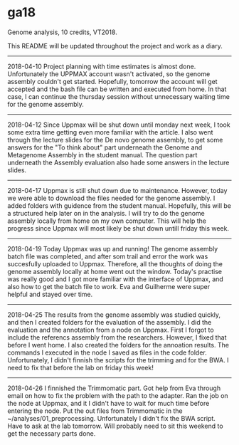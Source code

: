 # ga18
Genome analysis, 10 credits, VT2018.

This README will be updated throughout the project and work as a diary.

-------------------------------------------------------------------------------------------------------------------------------
2018-04-10
Project planning with time estimates is almost done. Unfortunately the UPPMAX account wasn't activated, so the genome assembly couldn't get started. Hopefully, tomorrow the account will get accepted and the bash file can be written and executed from home. In that case, I can continue the thursday session without unnecessary waiting time for the genome assembly.

-------------------------------------------------------------------------------------------------------------------------------
2018-04-12
Since Uppmax will be shut down until monday next week, I took some extra time getting even more familiar with the article. I also went through the lecture slides for the De novo genome assembly, to get some answers for the "To think about" part underneath the Genome and Metagenome Assembly in the student manual. The question part underneath the Assembly evaluation also hade some answers in the lecture slides.

-------------------------------------------------------------------------------------------------------------------------------
2018-04-17
Uppmax is still shut down due to maintenance. However, today we were able to download the files needed for the genome assembly. I added folders with guidence from the student manual. Hopefully, this will be a structured help later on in the analysis. I will try to do the genome assembly locally from home on my own computer. This will help the progress since Uppmax will most likely be shut down untill friday this week. 

-------------------------------------------------------------------------------------------------------------------------------
2018-04-19
Today Uppmax was up and running! The genome assembly batch file was completed, and after som trail and error the work was succesfully uploaded to Uppmax. Therefore, all the thoughts of doing the genome assembly locally at home went out the window. Today's practise was really good and I got more familiar with the interface of Uppmax, and also how to get the batch file to work. Eva and Guilherme were super helpful and stayed over time. 

-------------------------------------------------------------------------------------------------------------------------------
2018-04-25
The results from the genome assembly was studied quickly, and then I created folders for the evaluation of the assembly. I did the evaluation and the annotation from a node on Uppmax. First I forgot to include the referencs assembly from the researchers. However, I fixed that before I went home. I also created the folders for the annoation results. The commands I executed in the node I saved as files in the code folder. Unfortunately, I didn't finnish the scripts for the trimming and for the BWA. I need to fix that before the lab on friday this week! 

-------------------------------------------------------------------------------------------------------------------------------
2018-04-26
I finnished the Trimmomatic part. Got help from Eva through email on how to fix the problem with the path to the adapter. Ran the job on the node at Uppmax, and it I didn't have to wait for much time before entering the node. Put the out files from Trimmomatic in the ~/analyses/01_preprocessing. Unfortunately I didn't fix the BWA script. Have to ask at the lab tomorrow. Will probably need to sit this weekend to get the necessary parts done.
